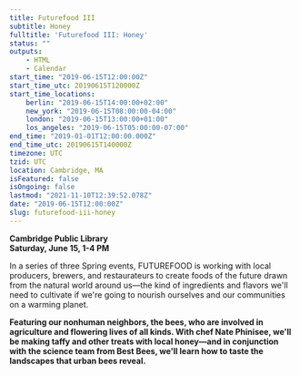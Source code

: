 ```yaml
---
title: Futurefood III
subtitle: Honey
fulltitle: 'Futurefood III: Honey'
status: ""
outputs:
    - HTML
    - Calendar
start_time: "2019-06-15T12:00:00Z"
start_time_utc: 20190615T120000Z
start_time_locations:
    berlin: "2019-06-15T14:00:00+02:00"
    new_york: "2019-06-15T08:00:00-04:00"
    london: "2019-06-15T13:00:00+01:00"
    los_angeles: "2019-06-15T05:00:00-07:00"
end_time: "2019-01-01T12:00:00.000Z"
end_time_utc: 20190615T140000Z
timezone: UTC
tzid: UTC
location: Cambridge, MA
isFeatured: false
isOngoing: false
lastmod: "2021-11-10T12:39:52.078Z"
date: "2019-06-15T12:00:00Z"
slug: futurefood-iii-honey
---
```

**Cambridge Public Library<br />
Saturday, June 15, 1-4 PM**

In a series of three Spring events, FUTUREFOOD is working with local producers, brewers, and restaurateurs to create foods of the future drawn from the natural world around us—the kind of ingredients and flavors we'll need to cultivate if we're going to nourish ourselves and our communities on a warming planet.

**Featuring our nonhuman neighbors, the bees, who are involved in agriculture and flowering lives of all kinds. With chef Nate Phinisee, we'll be making taffy and other treats with local honey—and in conjunction with the science team from Best Bees, we'll learn how to taste the landscapes that urban bees reveal.**